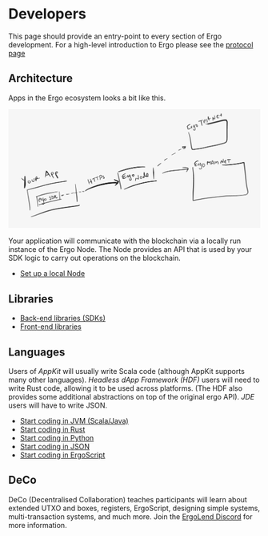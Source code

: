# Developers

This page should provide an entry-point to every section of Ergo development. For a high-level introduction to Ergo please see the [protocol page](/dev/protocol)

## Architecture 

Apps in the Ergo ecosystem looks a bit like this. 

![](../assets/img/arch.png)

Your application will communicate with the blockchain via a locally run instance of the Ergo Node. The Node provides an API that is used by your SDK logic to carry out operations on the blockchain.

- [Set up a local Node](/node/)



## Libraries

- [Back-end libraries (SDKs)](stack/back-end)
- [Front-end libraries](stack/front-end/)

## Languages

Users of *AppKit* will usually write Scala code (although AppKit supports many other languages). *Headless dApp Framework (HDF)* users will need to write Rust code, allowing it to be used across platforms. (The HDF also provides some additional abstractions on top of the original ergo API). *JDE*  users will have to write JSON.

- [Start coding in JVM (Scala/Java)](/dev/stack/appkit/)
- [Start coding in Rust](/dev/Languages/rust)
- [Start coding in Python](/dev/Languages/python)
- [Start coding in JSON](/dev/stack/jde)
- [Start coding in ErgoScript](scs/ergoscript/)


## DeCo

DeCo (Decentralised Collaboration) teaches participants will learn about extended UTXO and boxes, registers, ErgoScript, designing simple systems, multi-transaction systems, and much more. Join the [ErgoLend Discord](https://discord.gg/NBJ68Fvr) for more information. 
